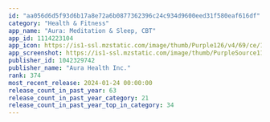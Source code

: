 ```yaml
---
id: "aa056d6d5f93d6b17a8e72a6b0877362396c24c934d9600eed31f580eaf616df"
category: "Health & Fitness"
app_name: "Aura: Meditation & Sleep, CBT"
app_id: 1114223104
app_icon: https://is1-ssl.mzstatic.com/image/thumb/Purple126/v4/69/ce/13/69ce133e-e613-cf46-7895-1a82ac98464b/AppIcon-0-0-1x_U007emarketing-0-7-0-85-220.png/1024x1024bb.png
app_screenshot: https://is1-ssl.mzstatic.com/image/thumb/PurpleSource116/v4/c6/b7/9f/c6b79f2a-2810-255c-24dd-380fa3ef36b4/0ecd0c90-f16d-461e-b2fd-d7a983d54e09_Frame_1700.jpg/1242x2688bb.png
publisher_id: 1042329742
publisher_name: "Aura Health Inc."
rank: 374
most_recent_release: 2024-01-24 00:00:00
release_count_in_past_year: 63
release_count_in_past_year_category: 21
release_count_in_past_year_top_in_category: 34
---
```

